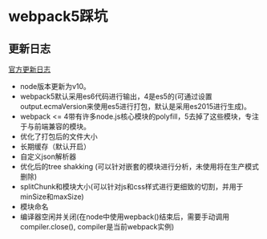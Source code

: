 # webpack5踩坑

## 更新日志

[官方更新日志](https://github.com/webpack/changelog-v5/blob/master/README.md)

- node版本更新为v10。
- webpack5默认采用es6代码进行输出，4是es5的(可通过设置output.ecmaVersion来使用es5进行打包，默认是采用es2015进行生成)。
- webpack <= 4带有许多node.js核心模块的polyfill，5去掉了这些模块，专注于与前端兼容的模块。
- 优化了打包后的文件大小
- 长期缓存（默认开启）
- 自定义json解析器
- 优化后的tree shakking (可以针对嵌套的模块进行分析，未使用将在生产模式删除)
- splitChunk和模块大小(可以针对js和css样式进行更细致的切割，并用于minSize和maxSize)
- 模块命名
- 编译器空闲并关闭(在node中使用wepback()结束后，需要手动调用compiler.close(), compiler是当前webpack实例)
